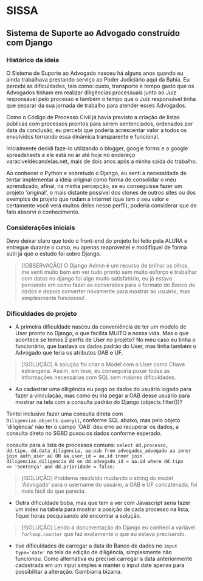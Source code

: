 # SISSA
## Sistema de Suporte ao Advogado construído com Django

### Histórico da ideia
O Sistema de Suporte ao Advogado nasceu há alguns anos quando eu ainda trabalhava prestando serviço ao Poder Judiciário aqui da Bahia. Eu percebi as dificuldades, tais como: custo, transporte e tempo gasto que os Advogados tinham em realizar diligências processuais junto ao Juiz responsável pelo processo e também o tempo que o Juiz responsável tinha que separar da sua jornada de trabalho para atender esses Advogados.

Como o Código de Processo Civil já havia previsto a criação de listas públicas com processos prontos para serem sentenciados, ordenados por data da conclusão, eu percebi que poderia acrescentar valor a todos os envolvidos tornando essa dinâmica transparente e funcional.

Inicialmente decidi faze-lo utilizando o blogger, google forms e o google spreadsheets e ele está no ar até hoje no endereço varaciveldecandeias.net, mais de dois anos após a minha saída do trabalho.

Ao conhecer o Python e sobretudo o Django, eu senti a necessidade de tentar implementar a ideia original como forma de consolidar o meu aprendizado, afinal, na minha percepção, se eu conseguisse fazer um projeto 'original', o mais distante possível dos clones de outros sites ou dos exemplos de projeto que rodam a internet (que tem o seu valor e certamente você verá muitos deles nesse perfil), poderia considerar que de fato absorvi o conhecimento.

### Considerações iniciais
Devo deixar claro que todo o front-end do projeto foi feito pela ALURA e entregue durante o curso, eu apenas reaproveitei e modifiquei de forma sutil já que o estudo foi sobre Django.

>[!OBSERVAÇÃO]
>O Django Admin é um recurso de brilhar os olhos, me senti muito bem em ver tudo pronto sem muito esforço e trabalhar com datas no django foi algo muito satisfatório, eu já estava pensando em como fazer as conversões para o formato do Banco de dados e depois converter novamente para mostrar ao usuário, mas simplesmente funcionou!

### Dificuldades do projeto
- A primeira dificuldade nasceu da conveniência de ter um modelo de User pronto no Django, o que facilita MUITO a nossa vida. Mas o que acontece se temos 2 perfis de User no projeto? No meu caso eu tinha o funcionário, que bastava os dados padrão do User, mas tinha também o Advogado que teria os atributos OAB e UF.

>[!SOLUÇÃO]
>A solução foi criar o Model com o User como Chave estrangeira. Assim, em tese, eu conseguiria puxar todas as informações necessárias com SQL sem maiores dificuldades.

- Ao cadastrar uma diligência eu pego os dados do usuário logado para fazer a vinculação, mas como eu iria pegar a OAB desse usuário para mostrar na tela com a consulta padrão do Django (objects.filter())? 

Tentei inclusive fazer uma consulta direta com <code>Diligencias.objects.query()</code>, conforme SQL abaixo, mas pelo objeto 'diligência' não ter o campo 'OAB' deu erro ao recuperar os dados, a consulta direto no SGBD puxou os dados conforme esperado.

consulta para a lista de processos comuns: <code>select dd.processo, dd.tipo, dd.data_diligencia, aa.oab from advogados_advogado aa inner join auth_user au ON aa.user_id = au.id inner join diligencias_diligencia dd on dd.advogado_id = aa.id where dd.tipo <> 'Sentença' and dd.prioridade = false;</code> 

>[!SOLUÇÃO]
>Problema resolvido mudando o string do model 'Advogado' para o username do usuário, a OAB e UF concatenada, foi mais fácil do que parecia.

- Outra dificuldade boba, mas que tem a ver com Javascript seria fazer um index na tabela para mostrar a posição de cada processo na lista, fiquei horas pesquisando até encontrar a solução.

>[!SOLUÇÃO]
>Lendo a documentação do Django eu conheci a variável <code>forloop.counter</code> que faz exatamente o que eu estava precisando.
  
 - tive dificuldades de carregar a data do Banco de dados no <code>input type='date'</code> na tela de edição de diligência, simplesmente não funcionou. Como alternativa eu precisei carregar a data anteriormente cadastrada em um input simples e manter o input date apenas para possibilitar a alteração. Gambiarra bizarra.
